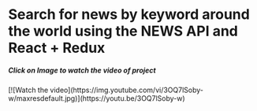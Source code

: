 <h1>Search for news by keyword around the world using the NEWS API and React + Redux</h1>
<h5>Click on Image to watch the video of project</h5>
[![Watch the video](https://img.youtube.com/vi/3OQ7lSoby-w/maxresdefault.jpg)](https://youtu.be/3OQ7lSoby-w)
